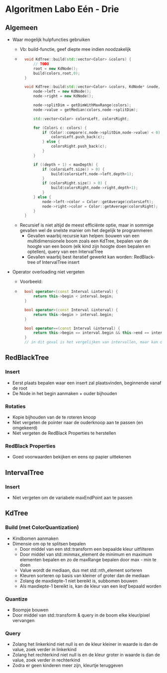 # Algoritmen Labo Eén - Drie

## Algemeen

* Waar mogelijk hulpfuncties gebruiken
    * Vb: build-functie, geef diepte mee indien noodzakelijk
    * ```cpp
        void KdTree::build(std::vector<Color> &colors) {
            // TODO
            root = new KdNode();
            build(colors,root,0);
        }

        void KdTree::build(std::vector<Color> &colors, KdNode* &node, int depth) {
            node->left = new KdNode();
            node->right = new KdNode();

            node->splitDim = getDimWithMaxRange(colors);
            node->value = getMedian(colors,node->splitDim);

            std::vector<Color> colorsLeft, colorsRight;

            for (Color& c: colors) {
                if (Color::compare(c,node->splitDim,node->value) < 0) {
                    colorsLeft.push_back(c);
                } else {
                    colorsRight.push_back(c);
                }
            }

            if ((depth + 1) < maxDepth) {
                if (colorsLeft.size() > 0) {
                    build(colorsLeft,node->left,depth+1);
                }
                if (colorsRight.size() > 0) {
                    build(colorsRight,node->right,depth+1);
                }
            } else {
                node->left->color = Color::getAverage(colorsLeft);
                node->right->color = Color::getAverage(colorsRight);
            }
        }
    * Recursief is niet altijd de meest efficiënte optie, maar in sommige gevallen wel de snelste manier om het degelijk te programmeren
        * Gevallen waarbij recursie kan helpen: bouwen van een multidimensionele boom zoals een KdTree, bepalen van de hoogte van een boom (elk kind zijn hoogte doen bepalen en optellen), query van een IntervalTree
        * Gevallen waarbij best iteratief gewerkt kan worden: RedBlack-tree of IntervalTree insert

* Operator overloading niet vergeten
    * Voorbeeld: 
    * ```cpp 
        bool operator<(const Interval &interval) {
            return this->begin < interval.begin;
        }

        bool operator>(const Interval &interval) {
            return this->begin > interval.begin;
        }

        bool operator==(const Interval &interval) {
            return this->begin == interval.begin && this->end == interval.end;
        }
        // in dit geval is het vergelijken van intervallen, maar kan ook over andere dingen gaan

## RedBlackTree

### Insert

* Eerst plaats bepalen waar een insert zal plaatsvinden, beginnende vanaf de root
* De Node in het begin aanmaken + ouder bijhouden

### Rotaties

* Kopie bijhouden van de te roteren knoop
* Niet vergeten de pointer naar de ouderknoop aan te passen (en omgekeerd)
* Niet vergeten de RedBlack Properties te herstellen

### RedBlack Properties

* Goed voorwaarden bekijken en eens op papier uittekenen

## IntervalTree

### Insert

* Niet vergeten om de variabele maxEndPoint aan te passen

## KdTree

### Build (met ColorQuantization)

* Kindbomen aanmaken
* Dimensie om op te splitsen bepalen
  * Door middel van een std::transform een bepaalde kleur uitfilteren
  * Door middel van std::minmax_element de minimum en maximum elementen bepalen en zo de maxRange bepalen door max - min te doen
  * Value wordt de mediaan, dus met std::nth_element sorteren
  * Kleuren sorteren op basis van kleiner of groter dan de mediaan
  * Zolang de maxdiepte-1 niet bereikt is, subbomen bouwen
  * Als maxdiepte-1 bereikt is, kan de kleur van een *leaf* bepaald worden

### Quantize

* Boompje bouwen
* Door middel van std::transform & query in de boom elke kleur/pixel vervangen

### Query

* Zolang het linkerkind niet null is en de kleur kleiner in waarde is dan de value, zoek verder in linkerkind
* Zolang het rechterkind niet null is en de kleur groter in waarde is dan de value, zoek verder in rechterkind
* Zodra er geen kinderen meer zijn, kleurtje teruggeven